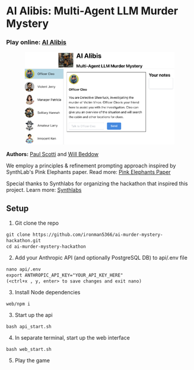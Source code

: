 # AI Alibis: Multi-Agent LLM Murder Mystery

### Play online: [AI Alibis](https://ai-alibis.vercel.app)

<div align="center">
  <img alt="AI Alibis Logo" src="https://raw.githubusercontent.com/ironman5366/ai-murder-mystery-hackathon/actually_playable/web/src/assets/screenshot.png" style="max-width:80%;">
</div>

**Authors:** [Paul Scotti](https://paulscotti.github.io/) and [Will Beddow](https://www.willbeddow.com/)

We employ a principles & refinement prompting approach inspired by SynthLab's Pink Elephants paper. Read more: [Pink Elephants Paper](https://arxiv.org/abs/2402.07896)

Special thanks to Synthlabs for organizing the hackathon that inspired this project. Learn more: [Synthlabs](https://www.synthlabs.ai/)

## Setup
1. Git clone the repo
```
git clone https://github.com/ironman5366/ai-murder-mystery-hackathon.git
cd ai-murder-mystery-hackathon
```
2. Add your Anthropic API (and optionally PostgreSQL DB) to api/.env file
```
nano api/.env
export ANTHROPIC_API_KEY="YOUR_API_KEY_HERE"
(<ctrl+x , y, enter> to save changes and exit nano)
```
3. Install Node dependencies
```
web/npm i
```
3. Start up the api
```
bash api_start.sh
```
4. In separate terminal, start up the web interface
```
bash web_start.sh
```
5. Play the game

